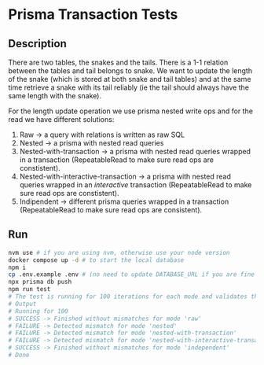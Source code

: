 # Prisma Transaction Tests

## Description

There are two tables, the snakes and the tails. There is a 1-1 relation between the tables and tail belongs to snake. We want to update the length of the snake (which is stored at both snake and tail tables) and at the same time retrieve a snake with its tail reliably (ie the tail should always have the same length with the snake).

For the length update operation we use prisma nested write ops and for the read we have different solutions:

1. Raw -> a query with relations is written as raw SQL
2. Nested -> a prisma with nested read queries
3. Nested-with-transaction -> a prisma with nested read queries wrapped in a transaction (RepeatableRead to make sure read ops are constistent).
4. Nested-with-interactive-transaction -> a prisma with nested read queries wrapped in an _interactive_ transaction (RepeatableRead to make sure read ops are constistent).
5. Indipendent -> different prisma queries wrapped in a transaction (RepeatableRead to make sure read ops are consistent).

## Run

```bash
nvm use # if you are using nvm, otherwise use your node version
docker compose up -d # to start the local database
npm i
cp .env.example .env # (no need to update DATABASE_URL if you are fine using the one from docker compose)
npx prisma db push
npm run test
# The test is running for 100 iterations for each mode and validates their results.
# Output
# Running for 100
# SUCCESS -> Finished without mismatches for mode 'raw'
# FAILURE -> Detected mismatch for mode 'nested'
# FAILURE -> Detected mismatch for mode 'nested-with-transaction'
# FAILURE -> Detected mismatch for mode 'nested-with-interactive-transaction'
# SUCCESS -> Finished without mismatches for mode 'independent'
# Done
```
